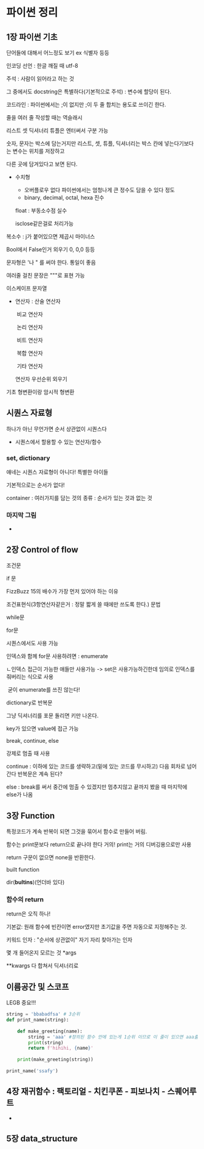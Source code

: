 # 파이썬 정리

## 1장 파이썬 기초

단어들에 대해서 어느정도 보기 ex 식별자 등등

인코딩 선언 : 한글 깨질 때 utf-8

주석 : 사람이 읽어라고 하는 것

그 중에서도 docstring은 특별하다(기본적으로 주석) : 변수에 할당이 된다.

코드라인 : 파이썬에서는 ;이 없지만 ;이 두 줄 합치는 용도로 쓰이긴 한다.

줄을 여러 줄 작성할 때는 역슬래시

리스트 셋 딕셔너리 튜플은 엔터써서 구분 가능

숫자, 문자는 박스에 담는거지만 리스트, 셋, 튜플, 딕셔너리는 박스 칸에 넣는다기보다는 변수는 위치를 저장하고

다른 곳에 담겨있다고 보면 된다.



* 수치형

  * 오버플로우 없다 파이썬에서는 엄청나게 큰 정수도 담을 수 있다 정도
  * binary, decimal, octal, hexa 진수

  float : 부동소수점 실수

  isclose같은걸로 처리가능

복소수 : j가 붙어있으면 제곱시 마이너스

Bool에서 False인거 외우기 0, 0,0 등등

문자형은 '나 " 를 써야 한다. 통일이 좋음

여러줄 걸친 문장은 """로 표현 가능

이스케이프 문자열

* 연산자 : 산술 연산자

  ​		비교 연산자

  ​		논리 연산자

  ​		비트 연산자

  ​		복합 연산자

  ​		기타 연산자

  연산자 우선순위 외우기

기초 형변환이랑 암시적 형변환



## 시퀀스 자료형

하나가 아닌 무언가면 순서 상관없이 시퀀스다

* 시퀀스에서 할용할 수 있는 연산자/함수 

### set, dictionary

얘네는 시퀀스 자료형이 아니다! 특별한 아이들

기본적으로는 순서가 없다!



container : 여러가지를 담는 것의 종류 : 순서가 있는 것과 없는 것





### 마지막 그림

* 









## 2장 Control of flow

조건문

if 문

FizzBuzz 15의 배수가 가장 먼저 있어야 하는 이유

조건표현식(3항연산자같은거 : 정말 짧게 쓸 때에만 쓰도록 한다.) 문법

while문

for문 

시퀀스에서도 사용 가능

인덱스와 함께 for문 사용하려면 : enumerate 

ㄴ인덱스 접근이 가능한 애들만 사용가능 -> set은 사용가능하긴한데 임의로 인덱스를 줘버리는 식으로 사용

​										굳이 enumerate를 쓰진 않는다!

dictionary로 반복문

그냥 딕셔너리를 포문 돌리면 키만 나온다.

key가 있으면 value에 접근 가능



break, continue, else

강제로 멈출 때 사용

continue : 이하에 있는 코드를 생략하고(밑에 있는 코드를 무시하고) 다음 회차로 넘어간다 반복문은 계속 된다?

else : break를 써서 중간에 멈출 수 있겠지만 멈추지않고 끝까지 봤을 때 마지막에 else가 나옴



## 3장 Function

특정코드가 계속 반복이 되면 그것을 묶어서 함수로 만들어 버림.

함수는 print문보다 return으로 끝나야 한다 거의! print는 거의 디버깅용으로만 사용

return 구문이 없으면 none을 반환한다.



 built function

dir(__bultins__)(언더바 있다)

### 함수의 return

return은 오직 하나!

기본값: 원래 함수에 빈칸이면 error였지만 초기값을 주면 자동으로 지정해주는 것.

키워드 인자 : "순서에 상관없이" 자기 자리 찾아가는 인자

몇 개 들어온지 모르는 것 *args

**kwargs 다 합쳐서 딕셔너리로

## 이름공간 및 스코프

LEGB 중요!!!

```python
string = 'bbabadfsa' # 3순위
def print_name(string):
    
    def make_greeting(name):
        string = 'aaa' #정의된 함수 안에 있는게 1순위 이므로 이 줄이 있으면 aaa출력, 아니라면 상위 함수의 변수를 봄 그게 아니라면 또 밖으로
        print(string)
        return f'hihihi, {name}'
    
    print(make_greeting(string))
    
print_name('ssafy')
```





## 4장 재귀함수 : 팩토리얼 - 치킨쿠폰 - 피보나치 - 스퀘어루트





- 



## 5장 data_structure





